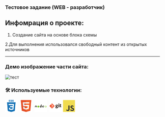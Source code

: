 ### Тестовое задание (WEB - разработчик) 

## Инфомрация о проекте:  

1. Создание сайта на основе блока схемы

2.Для выполнения использовался свободный контент из открытых источников

---

### Демо изображение части сайта:
![тест](https://user-images.githubusercontent.com/105373862/186354730-49520649-c54f-461c-b80d-a2517f7c94cf.png)


### :hammer_and_wrench: Используемые технологии:
<div>
  <img src="https://github.com/devicons/devicon/blob/master/icons/css3/css3-plain-wordmark.svg"  title="CSS3" alt="CSS" width="40" height="40"/>&nbsp;
  <img src="https://github.com/devicons/devicon/blob/master/icons/html5/html5-original.svg" title="HTML5" alt="HTML" width="40" height="40"/>&nbsp;
  <img src="https://github.com/devicons/devicon/blob/master/icons/nodejs/nodejs-original-wordmark.svg" title="NodeJS" alt="NodeJS" width="40" height="40"/>&nbsp;
  <img src="https://github.com/devicons/devicon/blob/master/icons/git/git-original-wordmark.svg" title="Git" **alt="Git" width="40" height="40"/>
  <img src="https://github.com/devicons/devicon/blob/master/icons/javascript/javascript-original.svg" title="Git" **alt="Git" width="40" height="40"/>
</div>
